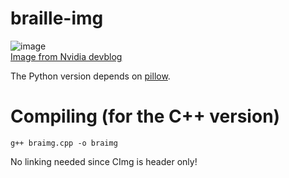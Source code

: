 # braille-img
![image](https://user-images.githubusercontent.com/13610073/50551117-daf1b200-0c84-11e9-8769-643601521b27.png)  
[Image from Nvidia devblog](https://devblogs.nvidia.com/wp-content/uploads/2016/07/cute.jpg)

The Python version depends on [pillow](https://pypi.org/project/Pillow/).

# Compiling (for the C++ version)
```
g++ braimg.cpp -o braimg
```
No linking needed since CImg is header only!
